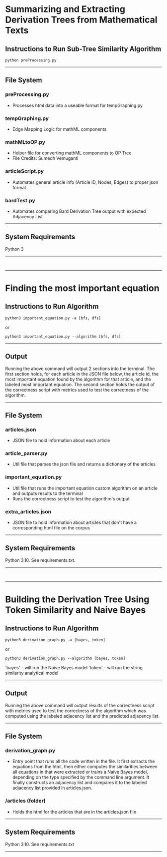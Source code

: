 # Summarizing and Extracting Derivation Trees from Mathematical Texts

## Instructions to Run Sub-Tree Similarity Algorithm
```
python preProcessing.py
```
- - - -
## File System
### preProcessing.py
- Processes html data into a useable format for tempGraphing.py
### tempGraphing.py
- Edge Mapping Logic for mathML components
### mathMLtoOP.py
- Helper file for converting mathML components to OP Tree
- File Credits: Sumedh Vemuganti
### articleScript.py
- Automates general article info (Article ID, Nodes, Edges) to proper json format
### bardTest.py
- Automates comparing Bard Derivation Tree output with expected Adjacency List
- - - - 
## System Requirements
Python 3
- - - -
&nbsp;
- - - -
# Finding the most important equation

## Instructions to Run Algorithm
```
python3 important_equation.py -a [bfs, dfs]
```
or
```
python3 important_equation.py --algorithm [bfs, dfs]
```
- - - -
## Output
Running the above command will output 2 sections into the terminal. The first section holds, for each article in the JSON file below, the article id, the most important equation found by the algorithm for that article, and the labeled most important equation. The second section holds the output of the correctness script with metrics used to test the correctness of the algorithm.
- - - -
## File System
### articles.json
- JSON file to hold information about each article
### article_parser.py
- Util file that parses the json file and returns a dictionary of the articles
### important_equation.py
- Util file that runs the important equation custom algorithm on an article and outputs results to the terminal
- Runs the correctness script to test the algorithm's output
### extra_articles.json
- JSON file to hold information about articles that don't have a corresponding html file on the corpus
- - - - 
## System Requirements
Python 3.10. See requirements.txt.
- - - -
&nbsp;
- - - -
# Building the Derivation Tree Using Token Similarity and Naive Bayes

## Instructions to Run Algorithm
```
python3 derivation_graph.py -a [bayes, token]
```
or
```
python3 derivation_graph.py --algorithm [bayes, token]
```
'bayes' - will run the Naive Bayes model
'token' - will run the string similarity analytical model
- - - -
## Output
Running the above command will output results of the correctness script with metrics used to test the correctness of the algorithm which was computed using the labeled adjacency list and the predicted adjacency list.
- - - -
## File System
### derivation_graph.py
- Entry point that runs all the code written in the file. It first extracts the equations from the html, then either computes the similarities between all equations in that were extracted or trains a Naive Bayes model, depending on the type specified by the command line argument. It finally constructs an adjacency list and compares it to the labeled adjacency list provided in articles.json.
### /articles (folder)
- Holds the html for the articles that are in the articles.json file
- - - - 
## System Requirements
Python 3.10. See requirements.txt
- - - -

